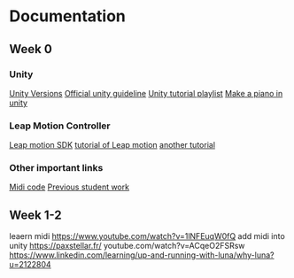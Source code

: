 # Documentation
## Week 0
### Unity
[Unity Versions](https://unity3d.com/get-unity/download/archive)
[Official unity guideline](https://docs.unity3d.com/Manual/index.html)
[Unity tutorial playlist](https://www.youtube.com/watch?v=_V3fd1Pwd_4&list=PLsAzinEPgS3QmNnEQ-uzNmQs6W9f14OXJ)
[Make a piano in unity](https://www.youtube.com/watch?v=bkE1YSSdOLU)

### Leap Motion Controller
[Leap motion SDK](https://developer.leapmotion.com/sdk-leap-motion-controller/)
[tutorial of Leap motion](https://www.youtube.com/watch?v=8KeZxfPh8TE)
[another tutorial](https://www.youtube.com/watch?v=jWwQ_7UxppA)

### Other important links
[Midi code](https://www.codeguru.com/columns/dotnet/making-music-with-midi-and-c.html)
[Previous student work](https://drive.google.com/drive/folders/1G3yX97uWJPtvhVz62lgR_tYzSzVu4q5q?usp=sharing)

## Week 1-2
leaern midi
https://www.youtube.com/watch?v=1lNFEuqW0fQ
add midi into unity
https://paxstellar.fr/
youtube.com/watch?v=ACqeO2FSRsw
https://www.linkedin.com/learning/up-and-running-with-luna/why-luna?u=2122804
<!--stackedit_data:
eyJoaXN0b3J5IjpbMTI4OTQ0NjYyMSw2NTg2NzkzMTQsNzc1Mj
A2NzE1LDI5MjYxNzgxNywxODQyMDU4MzE3LDE0MzA3MzA3MThd
fQ==
-->